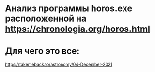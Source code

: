 # Анализ программы horos.exe расположенной на https://chronologia.org/horos.html 

# Для чего это все:



https://takemeback.to/astronomy/04-December-2021
